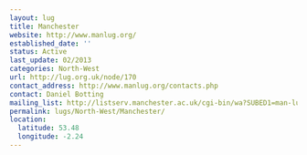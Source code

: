 ```yaml
---
layout: lug
title: Manchester
website: http://www.manlug.org/
established_date: ''
status: Active
last_update: 02/2013
categories: North-West
url: http://lug.org.uk/node/170
contact_address: http://www.manlug.org/contacts.php
contact: Daniel Botting
mailing_list: http://listserv.manchester.ac.uk/cgi-bin/wa?SUBED1=man-lug&amp;A=1
permalink: lugs/North-West/Manchester/
location:
  latitude: 53.48
  longitude: -2.24
---
```

